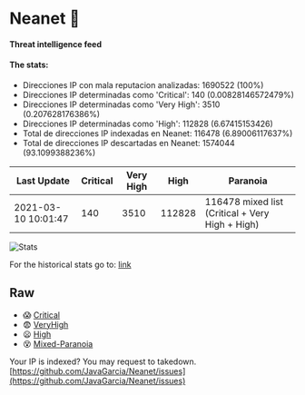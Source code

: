 # Neanet :hocho:
#### Threat intelligence feed
#### The stats:

- Direcciones IP con mala reputacion analizadas: 1690522 (100%)
- Direcciones IP determinadas como 'Critical':  140 (0.00828146572479%)
- Direcciones IP determinadas como 'Very High':  3510 (0.207628176386%)
- Direcciones IP determinadas como 'High':  112828 (6.67415153426)
- Total de direcciones IP indexadas en Neanet:  116478 (6.89006117637%)
- Total de direcciones IP descartadas en Neanet:  1574044 (93.1099388236%)

| Last Update | Critical | Very High | High | Paranoia |
| --- | --- | --- | --- | --- |
| 2021-03-10 10:01:47 | 140 | 3510 | 112828 | 116478 mixed list (Critical + Very High + High)|

![Stats](https://docs.google.com/spreadsheets/d/e/2PACX-1vSnaNMIXVabIpDJjufMlzH7poXnshF3mgd8Is1g9ytUEzVsP5my4Trn8f-xkoLLQ38xpL3HtmUexLo6/pubchart?oid=501124687&format=image)

For the historical stats go to: [link](/stats.csv)
## Raw
- :scream: [Critical](https://raw.githubusercontent.com/JavaGarcia/Neanet/master/blacklists/neanet_critical.txt)
- :fearful: [VeryHigh](https://raw.githubusercontent.com/JavaGarcia/Neanet/master/blacklists/neanet_veryHigh.txtt)
- :frowning: [High](https://raw.githubusercontent.com/JavaGarcia/Neanet/master/blacklists/neanet_high.txt)
- :dizzy_face: [Mixed-Paranoia](https://raw.githubusercontent.com/JavaGarcia/Neanet/master/blacklists/neanet_all.txt)


Your IP is indexed? You may request to takedown. [https://github.com/JavaGarcia/Neanet/issues](https://github.com/JavaGarcia/Neanet/issues)























































































































































































































































































































































































































































































































































































































































































































































































































































































































































































































































































































































































































































































































































































































































































































































































































































































































































































































































































































































































































































































































































































































































































































































































































































































































































































































































































































































































































































































































































































































































































































































































































































































































































































































































































































































































































































































































































































































































































































































































































































































































































































































































































































































































































































































































































































































































































































































































































































































































































